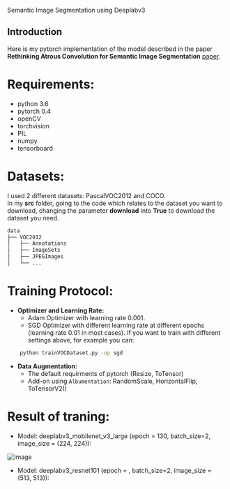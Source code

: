 Semantic Image Segmentation using Deeplabv3

## Introduction 
Here is my pytorch implementation of the model described in the paper **Rethinking Atrous Convolution for Semantic Image Segmentation** [paper](https://arxiv.org/pdf/1706.05587v3). 

# Requirements: 
+ python 3.6
+ pytorch 0.4
+ openCV
+ torchvision
+ PIL
+ numpy
+ tensorboard

# Datasets: 
I used 2 different datasets: PascalVOC2012 and COCO. <br> 
In my **src** folder, going to the code which relates to the dataset you want to download, changing the parameter **download** into **True** to download the dataset you need. <br>

```sh
data
├── VOC2012
│   ├── Annotations  
│   ├── ImageSets
│   ├── JPEGImages
│   └── ...
```

# Training Protocol: 
* **Optimizer and Learning Rate:**
  + Adam Optimizer with learning rate 0.001. 
  + SGD Optimizer with different learning rate at different epochs (learning rate 0.01 in most cases).
If you want to train with different settings above, for example you can: 
```sh
    python trainVOCDataset.py -op sgd 
```
* **Data Augmentation:**
  + The default requirments of pytorch (Resize, ToTensor)
  + Add-on using `Albumentation`: RandomScale, HorizontalFlip, ToTensorV2()
  
# Result of traning: 
+ Model: deeplabv3_mobilenet_v3_large (epoch = 130, batch_size=2, image_size = (224, 224)): <br> 

![image](https://github.com/user-attachments/assets/ffb2d456-7e28-43b7-866f-2d0c06e938ae)

+ Model: deeplabv3_resnet101 (epoch = , batch_size=2, image_size = (513, 513)): <br>

